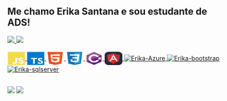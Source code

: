 ## Me chamo Erika Santana e sou estudante de ADS!
<div>
<a href="https://github.com/eriksntn">
<img loading="lazy" height="180em" src="https://github-readme-stats.vercel.app/api?username=erikasntn&show_icons=true&theme=dracula&include_all_commits=true&count_private=true"/>
<img loading="lazy" height="180em" src="https://github-readme-stats.vercel.app/api/top-langs/?username=erikasntn&layout=compact&langs_count=7&theme=dracula"/>
</div>

<div style="display: inline_block"><br>
  <img align="center" alt="Erika-Js" height="30" width="40" src="https://raw.githubusercontent.com/devicons/devicon/master/icons/javascript/javascript-plain.svg">
  <img align="center" alt="Erika-Ts" height="30" width="40" src="https://raw.githubusercontent.com/devicons/devicon/master/icons/typescript/typescript-original.svg">
  <img align="center" alt="Erika-HTML" height="30" width="40" src="https://raw.githubusercontent.com/devicons/devicon/master/icons/html5/html5-original.svg">
  <img align="center" alt="Erika-CSS" height="30" width="40" 
    src="https://raw.githubusercontent.com/devicons/devicon/master/icons/css3/css3-original.svg">
  <img align="center" alt="Erika-Csharp" height="30" width="40" src="https://raw.githubusercontent.com/devicons/devicon/master/icons/csharp/csharp-original.svg">   
  <img align="center" alt="Erika-angularjs" height="30" width="40" src="https://github.com/tandpfun/skill-icons/blob/main/icons/Angular-Dark.svg" width="48">
  <img align="center" alt="Erika-Azure" height="30" width="40" src="./icons/Azure-Dark.svg" width="48"> 
  <img align="center" alt="Erika-bootstrap" height="30" width="40" 
  src="https://cdn.jsdelivr.net/gh/devicons/devicon/icons/bootstrap/bootstrap-original.svg" />
 <img align="center" alt="Erika-sqlserver" height="30" width="40"
 src="https://cdn.jsdelivr.net/gh/devicons/devicon/icons/microsoftsqlserver/microsoftsqlserver-plain.svg" 

</div>
  
  ##
    
<div> 
  <a href = "mailto:erikaln54@gmail.com"><img src="https://img.shields.io/badge/-Gmail-%23333?style=for-the-badge&logo=gmail&logoColor=white" target="_blank"></a>
  <a href="https://www.linkedin.com/in/erika-santana-da-silva-88744721b" target="_blank"><img src="https://img.shields.io/badge/-LinkedIn-%230077B5?style=for-the-badge&logo=linkedin&logoColor=white" target="_blank"></a> 
  
</div>
